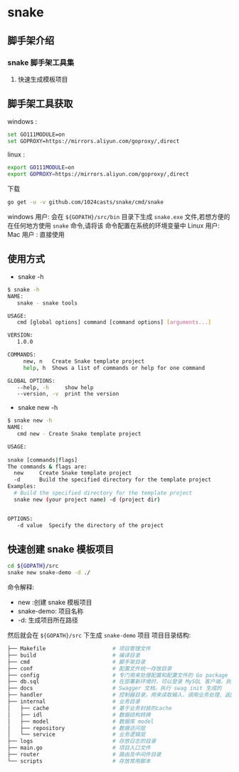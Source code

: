 # snake 

## 脚手架介绍

### snake 脚手架工具集

1. 快速生成模板项目

## 脚手架工具获取

windows :

```bash
set GO111MODULE=on
set GOPROXY=https://mirrors.aliyun.com/goproxy/,direct
```

linux :

```bash
export GO111MODULE=on
export GOPROXY=https://mirrors.aliyun.com/goproxy/,direct
```

下载

```bash
go get -u -v github.com/1024casts/snake/cmd/snake
```

windows 用户:
 会在 `${GOPATH}/src/bin` 目录下生成 `snake.exe` 文件,若想方便的在任何地方使用 `snake` 命令,请将该 命令配置在系统的环境变量中
Linux 用户:
Mac 用户 :
直接使用

## 使用方式

- snake -h

```bash
$ snake -h
NAME:
   snake - snake tools

USAGE:
   cmd [global options] command [command options] [arguments...]

VERSION:
   1.0.0

COMMANDS:
     new, n   Create Snake template project
     help, h  Shows a list of commands or help for one command

GLOBAL OPTIONS:
   --help, -h     show help
   --version, -v  print the version
```

- snake new -h 

```bash
$ snake new -h
NAME:
   cmd new - Create Snake template project

USAGE:
   
snake [commands|flags]
The commands & flags are:
  new     Create Snake template project
  -d      Build the specified directory for the template project
Examples:
  # Build the specified directory for the template project
  snake new (your project name) -d (project dir)


OPTIONS:
   -d value  Specify the directory of the project
```

## 快速创建 snake 模板项目

```bash
cd ${GOPATH}/src
snake new snake-demo -d ./
```

命令解释:

- new :创建 snake 模板项目
- snake-demo: 项目名称
- -d: 生成项目所在路径

然后就会在 `${GOPATH}/src` 下生成 `snake-demo` 项目
项目目录结构:

```bash
├── Makefile                     # 项目管理文件
├── build                        # 编译目录
├── cmd                          # 脚手架目录
├── conf                         # 配置文件统一存放目录
├── config                       # 专门用来处理配置和配置文件的 Go package
├── db.sql                       # 在部署新环境时，可以登录 MySQL 客户端，执行 source db.sql 创建数据库和表
├── docs                         # Swagger 文档，执行 swag init 生成的
├── handler                      # 控制器目录，用来读取输入、调用业务处理、返回结果
├── internal                     # 业务目录
│   ├── cache                    # 基于业务封装的cache
│   ├── idl                      # 数据结构转换
│   ├── model                    # 数据库 model
│   ├── repository               # 数据访问层
│   └── service                  # 业务逻辑层
├── logs                         # 存放日志的目录
├── main.go                      # 项目入口文件
├── router                       # 路由及中间件目录
└── scripts                      # 存放常用脚本
```